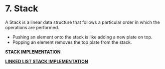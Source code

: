 # 7. Stack

A Stack is a linear data structure that follows a particular order in which the operations are performed. 

- Pushing an element onto the stack is like adding a new plate on top.
- Popping an element removes the top plate from the stack.

**[STACK IMPLEMENTATION](Src/stack.c)**

**[LINKED LIST STACK IMPLEMENTATION](Src/ll_stack.c)**
